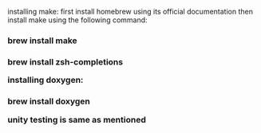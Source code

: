 installing make: 
first install homebrew using its official documentation 
then install make using the following command:</br>
<h3> brew install make </br>
<h3> brew install zsh-completions

installing doxygen:</br>
<h3> brew install doxygen

unity testing is same as mentioned